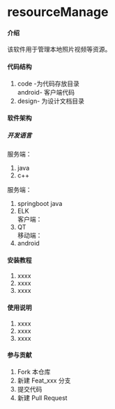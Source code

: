 # resourceManage

#### 介绍
该软件用于管理本地照片视频等资源。

#### 代码结构
1. code -为代码存放目录  
        android- 客户端代码
2. design- 为设计文档目录

#### 软件架构
##### 开发语言  
服务端：  
1. java  
2. c++  
  
服务端：
1. springboot java  
2. ELK  
客户端：
1. QT  
移动端：  
1. android

#### 安装教程

1.  xxxx
2.  xxxx
3.  xxxx

#### 使用说明

1.  xxxx
2.  xxxx
3.  xxxx

#### 参与贡献

1.  Fork 本仓库
2.  新建 Feat_xxx 分支
3.  提交代码
4.  新建 Pull Request


